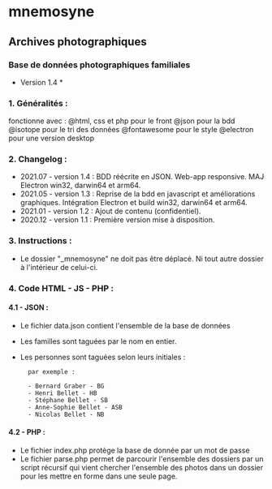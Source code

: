 # mnemosyne

## Archives photographiques
### Base de données photographiques familiales

* Version 1.4 *

### 1. Généralités :

fonctionne avec :
@html, css et php pour le front
@json pour la bdd
@isotope pour le tri des données
@fontawesome pour le style
@electron pour une version desktop

### 2. Changelog :

- 2021.07 - version 1.4 : 
	    BDD réécrite en JSON.
	    Web-app responsive.
	    MAJ Electron win32, darwin64 et arm64.
- 2021.05 - version 1.3 :
    	Reprise de la bdd en javascript et améliorations graphiques.
    	Intégration Electron et build win32, darwin64 et arm64.
- 2021.01 - version 1.2 :
    	Ajout de contenu (confidentiel).
- 2020.12 - version 1.1 : 
    	Première version mise à disposition.
    
### 3. Instructions :

- Le dossier "_mnemosyne" ne doit pas être déplacé.
	Ni tout autre dossier à l'intérieur de celui-ci.

### 4. Code HTML - JS - PHP :

#### 4.1 - JSON :

- Le fichier data.json contient l'ensemble de la base de données
- Les familles sont taguées par le nom en entier.
- Les personnes sont taguées selon leurs initiales :
       
        par exemple :

        - Bernard Graber - BG
        - Henri Bellet - HB
        - Stéphane Bellet - SB
        - Anne-Sophie Bellet - ASB
        - Nicolas Bellet - NB

#### 4.2 - PHP : 

- Le fichier index.php protège la base de donnée par un mot de passe
- Le fichier parse.php permet de parcourir l'ensemble des dossiers par un script récursif qui vient chercher l'ensemble des photos dans un dossier pour les mettre en forme dans une seule page.

